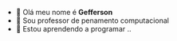 - 👋 Olá meu nome é  **Gefferson**
- 👀 Sou professor de penamento computacional
- 🌱 Estou aprendendo a programar 
..

<!---
Geffersongds/Geffersongds is a ✨ special ✨ repository because its `README.md` (this file) appears on your GitHub profile.
You can click the Preview link to take a look at your changes.
--->
